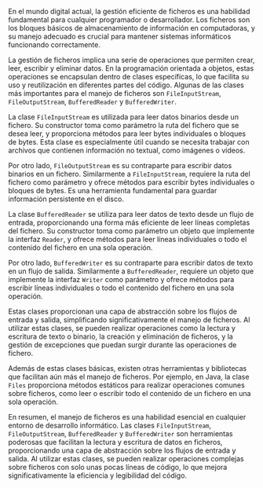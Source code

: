 En el mundo digital actual, la gestión eficiente de ficheros es una habilidad fundamental para cualquier programador o desarrollador. Los ficheros son los bloques básicos de almacenamiento de información en computadoras, y su manejo adecuado es crucial para mantener sistemas informáticos funcionando correctamente.

La gestión de ficheros implica una serie de operaciones que permiten crear, leer, escribir y eliminar datos. En la programación orientada a objetos, estas operaciones se encapsulan dentro de clases específicas, lo que facilita su uso y reutilización en diferentes partes del código. Algunas de las clases más importantes para el manejo de ficheros son `FileInputStream`, `FileOutputStream`, `BufferedReader` y `BufferedWriter`.

La clase `FileInputStream` es utilizada para leer datos binarios desde un fichero. Su constructor toma como parámetro la ruta del fichero que se desea leer, y proporciona métodos para leer bytes individuales o bloques de bytes. Esta clase es especialmente útil cuando se necesita trabajar con archivos que contienen información no textual, como imágenes o videos.

Por otro lado, `FileOutputStream` es su contraparte para escribir datos binarios en un fichero. Similarmente a `FileInputStream`, requiere la ruta del fichero como parámetro y ofrece métodos para escribir bytes individuales o bloques de bytes. Es una herramienta fundamental para guardar información persistente en el disco.

La clase `BufferedReader` se utiliza para leer datos de texto desde un flujo de entrada, proporcionando una forma más eficiente de leer líneas completas del fichero. Su constructor toma como parámetro un objeto que implemente la interfaz `Reader`, y ofrece métodos para leer líneas individuales o todo el contenido del fichero en una sola operación.

Por otro lado, `BufferedWriter` es su contraparte para escribir datos de texto en un flujo de salida. Similarmente a `BufferedReader`, requiere un objeto que implemente la interfaz `Writer` como parámetro y ofrece métodos para escribir líneas individuales o todo el contenido del fichero en una sola operación.

Estas clases proporcionan una capa de abstracción sobre los flujos de entrada y salida, simplificando significativamente el manejo de ficheros. Al utilizar estas clases, se pueden realizar operaciones como la lectura y escritura de texto o binario, la creación y eliminación de ficheros, y la gestión de excepciones que puedan surgir durante las operaciones de fichero.

Además de estas clases básicas, existen otras herramientas y bibliotecas que facilitan aún más el manejo de ficheros. Por ejemplo, en Java, la clase `Files` proporciona métodos estáticos para realizar operaciones comunes sobre ficheros, como leer o escribir todo el contenido de un fichero en una sola operación.

En resumen, el manejo de ficheros es una habilidad esencial en cualquier entorno de desarrollo informático. Las clases `FileInputStream`, `FileOutputStream`, `BufferedReader` y `BufferedWriter` son herramientas poderosas que facilitan la lectura y escritura de datos en ficheros, proporcionando una capa de abstracción sobre los flujos de entrada y salida. Al utilizar estas clases, se pueden realizar operaciones complejas sobre ficheros con solo unas pocas líneas de código, lo que mejora significativamente la eficiencia y legibilidad del código.
